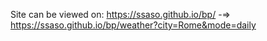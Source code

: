 Site can be viewed on: https://ssaso.github.io/bp/ -=> https://ssaso.github.io/bp/weather?city=Rome&mode=daily
